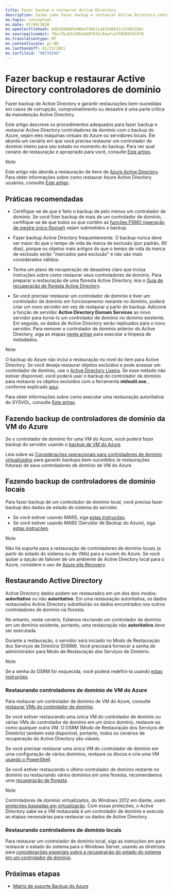 ```yaml
---
title: Fazer backup e restaurar Active Directory
description: Saiba como fazer backup e restaurar Active Directory controladores de domínio.
ms.topic: conceptual
ms.date: 07/08/2020
ms.openlocfilehash: 8db2dab605e90e4748b11a632d6651c23d631b6c
ms.sourcegitcommit: 78ecfbc831405e8d0f932c9aafcdf59589f81978
ms.translationtype: MT
ms.contentlocale: pt-BR
ms.lasthandoff: 01/23/2021
ms.locfileid: "98733546"
---
```

# <a name="back-up-and-restore-active-directory-domain-controllers"></a>Fazer backup e restaurar Active Directory controladores de domínio

Fazer backup de Active Directory e garantir restaurações bem-sucedidas em casos de corrupção, comprometimento ou desastre é uma parte crítica da manutenção Active Directory.

Este artigo descreve os procedimentos adequados para fazer backup e restaurar Active Directory controladores de domínio com o backup do Azure, sejam eles máquinas virtuais do Azure ou servidores locais. Ele aborda um cenário em que você precisa restaurar um controlador de domínio inteiro para seu estado no momento do backup. Para ver qual cenário de restauração é apropriado para você, consulte [Este artigo](/windows-server/identity/ad-ds/manage/ad-forest-recovery-determine-how-to-recover).  

>[!NOTE]
> Este artigo não aborda a restauração de itens de [Azure Active Directory](../active-directory/fundamentals/active-directory-whatis.md). Para obter informações sobre como restaurar Azure Active Directory usuários, consulte [Este artigo](../active-directory/fundamentals/active-directory-users-restore.md).

## <a name="best-practices"></a>Práticas recomendadas

- Certifique-se de que é feito o backup de pelo menos um controlador de domínio. Se você fizer backup de mais de um controlador de domínio, certifique-se de que todos os que contêm as [funções FSMO (operação de mestre único flexível)](/windows-server/identity/ad-ds/plan/planning-operations-master-role-placement) sejam submetidos a backup.

- Fazer backup Active Directory frequentemente. O backup nunca deve ser maior do que o tempo de vida da marca de exclusão (por padrão, 60 dias), porque os objetos mais antigos do que o tempo de vida da marca de exclusão serão "marcados para exclusão" e não são mais considerados válidos.

- Tenha um plano de recuperação de desastres claro que inclua instruções sobre como restaurar seus controladores de domínio. Para preparar a restauração de uma floresta Active Directory, leia o [Guia de recuperação de floresta Active Directory](/windows-server/identity/ad-ds/manage/ad-forest-recovery-guide).

- Se você precisar restaurar um controlador de domínio e tiver um controlador de domínio em funcionamento restante no domínio, poderá criar um novo servidor em vez de restaurar a partir do backup. Adicione a função de servidor **Active Directory Domain Services** ao novo servidor para torná-lo um controlador de domínio no domínio existente. Em seguida, os dados de Active Directory serão replicados para o novo servidor. Para remover o controlador de domínio anterior do Active Directory, siga as etapas [neste artigo](/windows-server/identity/ad-ds/deploy/ad-ds-metadata-cleanup) para executar a limpeza de metadados.

>[!NOTE]
>O backup do Azure não inclui a restauração no nível do item para Active Directory. Se você deseja restaurar objetos excluídos e pode acessar um controlador de domínio, use o [Active Directory Lixeira](/windows-server/identity/ad-ds/get-started/adac/introduction-to-active-directory-administrative-center-enhancements--level-100-#ad_recycle_bin_mgmt). Se esse método não estiver disponível, você poderá usar o backup do controlador de domínio para restaurar os objetos excluídos com a ferramenta **ntdsutil.exe** , conforme explicado [aqui](https://support.microsoft.com/help/840001/how-to-restore-deleted-user-accounts-and-their-group-memberships-in-ac).
>
>Para obter informações sobre como executar uma restauração autoritativa do SYSVOL, consulte [Este artigo](/windows-server/identity/ad-ds/manage/ad-forest-recovery-authoritative-recovery-sysvol).

## <a name="backing-up-azure-vm-domain-controllers"></a>Fazendo backup de controladores de domínio da VM do Azure

Se o controlador de domínio for uma VM do Azure, você poderá fazer backup do servidor usando o [backup de VM do Azure](backup-azure-vms-introduction.md).

Leia sobre as [Considerações operacionais para controladores de domínio virtualizados](/windows-server/identity/ad-ds/get-started/virtual-dc/virtualized-domain-controllers-hyper-v#operational-considerations-for-virtualized-domain-controllers) para garantir backups bem-sucedidos (e restaurações futuras) de seus controladores de domínio de VM do Azure.

## <a name="backing-up-on-premises-domain-controllers"></a>Fazendo backup de controladores de domínio locais

Para fazer backup de um controlador de domínio local, você precisa fazer backup dos dados de estado do sistema do servidor.

- Se você estiver usando MARS, siga [estas instruções](backup-azure-system-state.md).
- Se você estiver usando MABS (Servidor de Backup do Azure), siga [estas instruções](backup-mabs-system-state-and-bmr.md).

>[!NOTE]
> Não há suporte para a restauração de controladores de domínio locais (a partir do estado do sistema ou de VMs) para a nuvem do Azure. Se você quiser a opção de failover de um ambiente de Active Directory local para o Azure, considere o uso de [Azure site Recovery](../site-recovery/site-recovery-active-directory.md).

## <a name="restoring-active-directory"></a>Restaurando Active Directory

Active Directory dados podem ser restaurados em um dos dois modos: **autoritativo** ou não **autoritativo**. Em uma restauração autoritativa, os dados restaurados Active Directory substituirão os dados encontrados nos outros controladores de domínio na floresta.

No entanto, neste cenário, Estamos recriando um controlador de domínio em um domínio existente, portanto, uma restauração não **autoritativa** deve ser executada.

Durante a restauração, o servidor será iniciado no Modo de Restauração dos Serviços de Diretório (DSRM). Você precisará fornecer a senha de administrador para Modo de Restauração dos Serviços de Diretório.

>[!NOTE]
>Se a senha do DSRM for esquecida, você poderá redefini-la usando [estas instruções](/previous-versions/windows/it-pro/windows-server-2012-r2-and-2012/cc754363(v=ws.11)).

### <a name="restoring-azure-vm-domain-controllers"></a>Restaurando controladores de domínio de VM do Azure

Para restaurar um controlador de domínio de VM do Azure, consulte [restaurar VMs do controlador de domínio](backup-azure-arm-restore-vms.md#restore-domain-controller-vms).

Se você estiver restaurando uma única VM do controlador de domínio ou várias VMs do controlador de domínio em um único domínio, restaure-as como qualquer outra VM. O DSRM (Modo de Restauração dos Serviços de Diretório) também está disponível, portanto, todos os cenários de recuperação do Active Directory são viáveis.

Se você precisar restaurar uma única VM do controlador de domínio em uma configuração de vários domínios, restaure os discos e crie uma VM [usando o PowerShell](backup-azure-vms-automation.md#restore-the-disks).

Se você estiver restaurando o último controlador de domínio restante no domínio ou restaurando vários domínios em uma floresta, recomendamos uma [recuperação de floresta](/windows-server/identity/ad-ds/manage/ad-forest-recovery-single-domain-in-multidomain-recovery).

>[!NOTE]
> Controladores de domínio virtualizados, do Windows 2012 em diante, usam [proteções baseadas em virtualização](/windows-server/identity/ad-ds/introduction-to-active-directory-domain-services-ad-ds-virtualization-level-100#virtualization-based-safeguards). Com essas proteções, o Active Directory sabe se a VM restaurada é um controlador de domínio e executa as etapas necessárias para restaurar os dados de Active Directory.

### <a name="restoring-on-premises-domain-controllers"></a>Restaurando controladores de domínio locais

Para restaurar um controlador de domínio local, siga as instruções em para restaurar o estado do sistema para o Windows Server, usando as diretrizes para [considerações especiais sobre a recuperação do estado do sistema em um controlador de domínio](backup-azure-restore-system-state.md#special-considerations-for-system-state-recovery-on-a-domain-controller).

## <a name="next-steps"></a>Próximas etapas

- [Matriz de suporte Backup do Azure](backup-support-matrix.md)